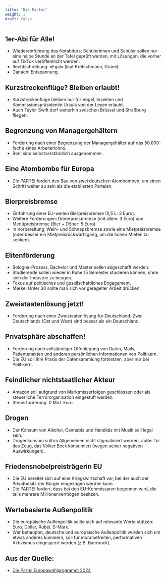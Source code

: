 ```yaml
---
title: "Die Partei"
weight: 1
draft: false
---
```

<style>
    .figure-image {
        width: 50% !important
    }
</style>


## 1er-Abi für Alle!
- Wiedereinführung des Notabiturs: Schülerinnen und Schüler sollen nur eine halbe Stunde an der Tafel geprüft werden, mit Lösungen, die vorher auf TikTok veröffentlicht werden.
- Rechtschreibung: »Egal« (laut Kretschmann, Grüne).
- Danach: Entspannung.

## Kurzstreckenflüge? Bleiben erlaubt!
- Kurzstreckenflüge bleiben nur für Vögel, Insekten und Kommissionspräsidentin Ursula von der Leyen erlaubt.
- Auch Taylor Swift darf weiterhin zwischen Brüssel und Straßburg fliegen.

## Begrenzung von Managergehältern
- Forderung nach einer Begrenzung der Managergehälter auf das 50.000-fache eines Arbeiterlohns.
- Boni sind selbstverständlich ausgenommen.

## Eine Atombombe für Europa
- Die PARTEI fordert den Bau von zwei deutschen Atombomben, um einen Schritt weiter zu sein als die etablierten Parteien.

## Bierpreisbremse
- Einführung einer EU-weiten Bierpreisbremse (0,5 L: 3 Euro).
- Weitere Forderungen: Dönerpreisbremse (mit allem: 3 Euro) und Menüpreisbremse (Bier + Döner: 5 Euro).
- In Vorbereitung: Wein- und Schnapsbremse sowie eine Mietpreisbremse (oder besser ein Mietpreisrückwärtsgang, um die hohen Mieten zu senken).

## Elitenförderung
- Bologna-Prozess, Bachelor und Master sollen abgeschafft werden.
- Studierende sollen wieder in Ruhe 15 Semester studieren können, ohne sich der Industrie zu beugen.
- Fokus auf politisches und gesellschaftliches Engagement.
- Merke: Unter 30 sollte man sich vor geregelter Arbeit drücken!

## Zweistaatenlösung jetzt!
- Forderung nach einer Zweistaatenlösung für Deutschland: Zwei Deutschlands (Ost und West) sind besser als ein Deutschland.

## Privatsphäre abschaffen!
- Forderung nach vollständiger Offenlegung von Daten, Mails, Patientenakten und anderen persönlichen Informationen von Politikern.
- Die EU soll ihre Praxis der Datensammlung fortsetzen, aber nur bei Politikern.

## Feindlicher nichtstaatlicher Akteur
- Amazon soll aufgrund von Marktmisserfolgen geschlossen oder als steuerliche Terrororganisation eingestuft werden.
- Steuerforderung: 0 Mrd. Euro.

## Drogen
- Der Konsum von Alkohol, Cannabis und Handkäs mit Musik soll legal sein.
- Drogenkonsum soll im Allgemeinen nicht stigmatisiert werden, außer für das Zeug, das Volker Beck konsumiert (wegen seiner negativen Auswirkungen).

## Friedensnobelpreisträgerin EU
- Die EU bereitet sich auf eine Kriegswirtschaft vor, bei der auch der Privatbesitz der Bürger eingezogen werden kann.
- Die PARTEI fordert, dass bei den EU-Kommissaren begonnen wird, die teils mehrere Millionenvermögen besitzen.

## Wertebasierte Außenpolitik
- Die europäische Außenpolitik sollte sich auf relevante Werte stützen: Euro, Dollar, Rubel, D-Mark.
- Wer behauptet, deutsche und europäische Außenpolitik würden sich um etwas anderes kümmern, soll für moralbefreiten, performativen Aktivismus eingesperrt werden (z.B. Baerbock).

## Aus der Quelle:
- [Die Partei Europawahlprogramm 2024](https://www.die-partei.de/programm/)